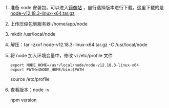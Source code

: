 1. 准备 node 安装包，可以进入[镜像站](https://npm.taobao.org/mirrors/node/) ，自行选择版本进行下载，这里下载的是 [node-v12.18.3-linux-x64.tar.gz](https://registry.npmmirror.com/binary.html?path=node/v12.18.3/)

2. 上传压缩包到服务器 /home/app/node

3. mkdir /usr/local/node

4. 解压：tar -zxvf node-v12.18.3-linux-x64.tar.gz -C /usr/local/node

5. 将 node 加入环境变量中，修改 vi /etc/profile 文件

   ```shell
   export NODE_HOME=/usr/local/node/node-v12.18.3-linux-x64
   export PATH=$NODE_HOME/bin:$PATH
   ```

   source /etc/profile

6. 查看版本：node -v

   npm version

